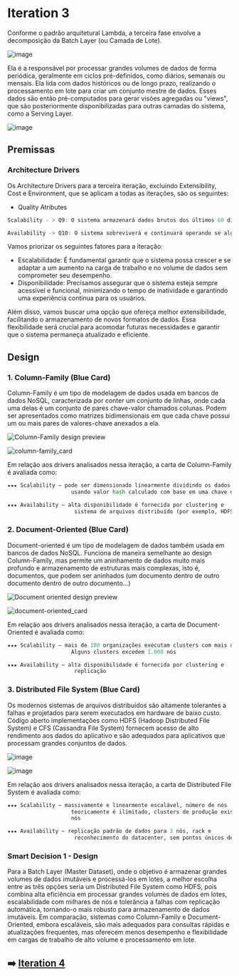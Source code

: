 # Iteration 3

Conforme o padrão arquitetural Lambda, a terceira fase envolve a decomposição da Batch Layer (ou Camada de Lote).

![image](https://github.com/user-attachments/assets/64dd573c-011b-41cb-b74c-c91a471520d0)

Ela é a responsável por processar grandes volumes de dados de forma periódica, geralmente em ciclos pré-definidos, como diários, semanais ou mensais. Ela lida com dados históricos ou de longo prazo, realizando o processamento em lote para criar um conjunto mestre de dados. Esses dados são então pré-computados para gerar visões agregadas ou "views", que são posteriormente disponibilizadas para outras camadas do sistema, como a Serving Layer.

![image](https://github.com/user-attachments/assets/43769f69-2f2a-432e-a079-20a6d0352861)

## Premissas
### Architecture Drivers
Os Architecture Drivers para a terceira iteração, excluindo Extensibility, Cost e Environment, que se aplicam a todas as iterações, são os seguintes:
* Quality Atributes
```cpp  
Scalability - > Q9: O sistema armazenará dados brutos dos últimos 60 dias (~1 TB de dados brutos por dia, ~60 TB no total)

Availability -> Q10: O sistema sobreviverá e continuará operando se algum de seus nós ou componentes falhar
```
Vamos priorizar os seguintes fatores para a iteração:
 - Escalabilidade: É fundamental garantir que o sistema possa crescer e se adaptar a um aumento na carga de trabalho e no volume de dados sem comprometer seu desempenho.
- Disponibilidade: Precisamos assegurar que o sistema esteja sempre acessível e funcional, minimizando o tempo de inatividade e garantindo uma experiência contínua para os usuários.

Além disso, vamos buscar uma opção que ofereça melhor extensibilidade, facilitando o armazenamento de novos formatos de dados. Essa flexibilidade será crucial para acomodar futuras necessidades e garantir que o sistema permaneça atualizado e eficiente.

## Design
### 1. Column-Family (Blue Card)
Column-Family é um tipo de modelagem de dados usada em bancos de dados NoSQL, caracterizada por conter um conjunto de linhas,
onde cada uma delas é um conjunto de pares chave-valor chamados colunas. Podem ser apresentados como matrizes bidimensionais em que
cada chave possui um ou mais pares de valores-chave anexados a ela.

![Column-Family design preview](https://studio3t.com/wp-content/uploads/2017/12/cassandra-column-family-example-1024x608.png)

![column-family_card](https://github.com/user-attachments/assets/c9a8e586-ba59-4eae-8e68-e12d8f1d6dcb)

Em relação aos drivers analisados nessa iteração, a carta de Column-Family é avaliada como:
```python
★★★ Scalability – pode ser dimensionado linearmente dividindo os dados entre servidores 
                    usando valor hash calculado com base em uma chave de linha

★★★ Availability – alta disponibilidade é fornecida por clustering e 
                     sistema de arquivos distribuído (por exemplo, HDFS)
```

### 2. Document-Oriented (Blue Card)
Document-oriented é um tipo de modelagem de dados também usada em bancos de dados NoSQL. Funciona de maneira semelhante ao design
Column-Family, mas permite um aninhamento de dados muito mais profundo e armazenamento de estruturas mais complexas, isto é,
documentos, que podem ser aninhados (um documento dentro de outro documento dentro de outro documento...)

![Document oriented design preview](https://devsblog.home.blog/wp-content/uploads/2019/04/9-document-oriented-databases-11-638-1.jpg)

![document-oriented_card](https://github.com/user-attachments/assets/00db24ff-ab0a-48ea-8021-4f8ce869b8e8)

Em relação aos drivers analisados nessa iteração, a carta de Document-Oriented é avaliada como:
```python
★★★ Scalability – mais de 100 organizações executam clusters com mais de 100 nós. 
                    Alguns clusters excedem 1.000 nós

★★★ Availability – alta disponibilidade é fornecida por clustering e 
                     replicação

```

### 3. Distributed File System (Blue Card)
Os modernos sistemas de arquivos distribuídos são altamente tolerantes a falhas e projetados para serem executados em hardware de baixo custo. Código aberto  implementações como HDFS (Hadoop Distributed File System) e CFS (Cassandra File System) fornecem acesso de alto rendimento aos dados do aplicativo e são adequados para aplicativos que processam grandes conjuntos de dados.

![image](https://github.com/user-attachments/assets/b9c557ff-8555-4e1e-9d11-3cfba2b89c8c)

![image](https://github.com/user-attachments/assets/a66bd94f-9df2-4f4a-9473-662e0b7a5df9)

Em relação aos drivers analisados nessa iteração, a carta de Distributed File System é avaliada como:
```python
★★★ Scalability – massivamente e linearmente escalável, número de nós 
                    teoricamente é ilimitado, clusters de produção existentes com até 10.000 
                    nós

★★★ Availability – replicação padrão de dados para 3 nós, rack e 
                     reconhecimento do datacenter, sem pontos únicos de falha
```

### Smart Decision 1 - Design
Para a Batch Layer (Master Dataset), onde o objetivo é armazenar grandes volumes de dados imutáveis e processá-los em lotes, a melhor escolha entre as três opções seria um Distributed File System como HDFS, pois combina alta eficiência em processar grandes volumes de dados em lotes, escalabilidade com milhares de nós e tolerância a falhas com replicação automática, tornando-o mais robusto para armazenamento de dados imutáveis. Em comparação, sistemas como Column-Family e Document-Oriented, embora escaláveis, são mais adequados para consultas rápidas e atualizações frequentes, mas oferecem menos desempenho e flexibilidade em cargas de trabalho de alto volume e processamento em lote.


## :arrow_right: [Iteration 4](https://github.com/mentejoao/ds-2024-02/blob/main/bigData/Iteration4Explained.md)
